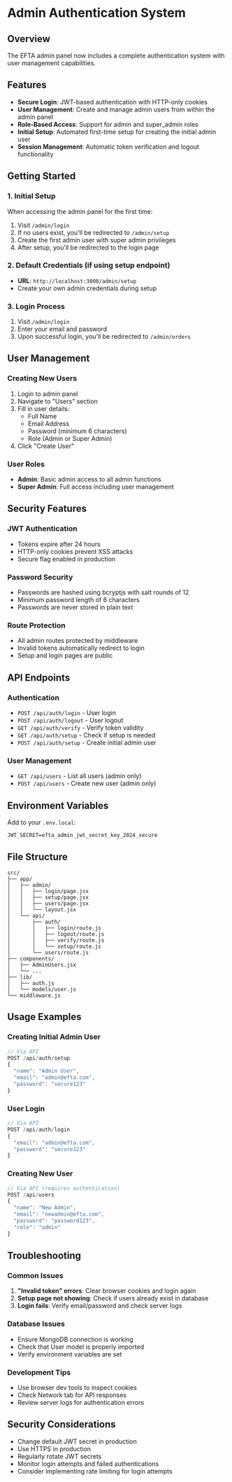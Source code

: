 # Admin Authentication System

## Overview
The EFTA admin panel now includes a complete authentication system with user management capabilities.

## Features
- **Secure Login**: JWT-based authentication with HTTP-only cookies
- **User Management**: Create and manage admin users from within the admin panel
- **Role-Based Access**: Support for admin and super_admin roles
- **Initial Setup**: Automated first-time setup for creating the initial admin user
- **Session Management**: Automatic token verification and logout functionality

## Getting Started

### 1. Initial Setup
When accessing the admin panel for the first time:
1. Visit `/admin/login`
2. If no users exist, you'll be redirected to `/admin/setup`
3. Create the first admin user with super admin privileges
4. After setup, you'll be redirected to the login page

### 2. Default Credentials (if using setup endpoint)
- **URL**: `http://localhost:3000/admin/setup`
- Create your own admin credentials during setup

### 3. Login Process
1. Visit `/admin/login`
2. Enter your email and password
3. Upon successful login, you'll be redirected to `/admin/orders`

## User Management

### Creating New Users
1. Login to admin panel
2. Navigate to "Users" section
3. Fill in user details:
   - Full Name
   - Email Address
   - Password (minimum 6 characters)
   - Role (Admin or Super Admin)
4. Click "Create User"

### User Roles
- **Admin**: Basic admin access to all admin functions
- **Super Admin**: Full access including user management

## Security Features

### JWT Authentication
- Tokens expire after 24 hours
- HTTP-only cookies prevent XSS attacks
- Secure flag enabled in production

### Password Security
- Passwords are hashed using bcryptjs with salt rounds of 12
- Minimum password length of 6 characters
- Passwords are never stored in plain text

### Route Protection
- All admin routes protected by middleware
- Invalid tokens automatically redirect to login
- Setup and login pages are public

## API Endpoints

### Authentication
- `POST /api/auth/login` - User login
- `POST /api/auth/logout` - User logout
- `GET /api/auth/verify` - Verify token validity
- `GET /api/auth/setup` - Check if setup is needed
- `POST /api/auth/setup` - Create initial admin user

### User Management
- `GET /api/users` - List all users (admin only)
- `POST /api/users` - Create new user (admin only)

## Environment Variables
Add to your `.env.local`:
```env
JWT_SECRET=efta_admin_jwt_secret_key_2024_secure
```

## File Structure
```
src/
├── app/
│   ├── admin/
│   │   ├── login/page.jsx
│   │   ├── setup/page.jsx
│   │   ├── users/page.jsx
│   │   └── layout.jsx
│   └── api/
│       ├── auth/
│       │   ├── login/route.js
│       │   ├── logout/route.js
│       │   ├── verify/route.js
│       │   └── setup/route.js
│       └── users/route.js
├── components/
│   ├── AdminUsers.jsx
│   └── ...
├── lib/
│   ├── auth.js
│   └── models/user.js
└── middleware.js
```

## Usage Examples

### Creating Initial Admin User
```javascript
// Via API
POST /api/auth/setup
{
  "name": "Admin User",
  "email": "admin@efta.com", 
  "password": "secure123"
}
```

### User Login
```javascript
// Via API
POST /api/auth/login
{
  "email": "admin@efta.com",
  "password": "secure123"
}
```

### Creating New User
```javascript
// Via API (requires authentication)
POST /api/users
{
  "name": "New Admin",
  "email": "newadmin@efta.com",
  "password": "password123",
  "role": "admin"
}
```

## Troubleshooting

### Common Issues
1. **"Invalid token" errors**: Clear browser cookies and login again
2. **Setup page not showing**: Check if users already exist in database
3. **Login fails**: Verify email/password and check server logs

### Database Issues
- Ensure MongoDB connection is working
- Check that User model is properly imported
- Verify environment variables are set

### Development Tips
- Use browser dev tools to inspect cookies
- Check Network tab for API responses
- Review server logs for authentication errors

## Security Considerations
- Change default JWT secret in production
- Use HTTPS in production
- Regularly rotate JWT secrets
- Monitor login attempts and failed authentications
- Consider implementing rate limiting for login attempts
